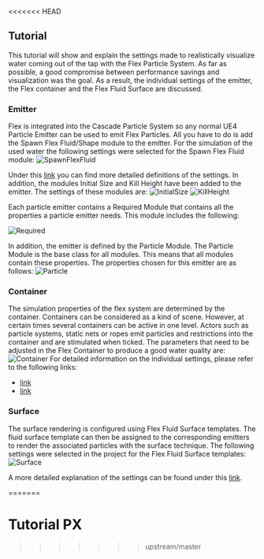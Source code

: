 <<<<<<< HEAD
## Tutorial

This tutorial will show and explain the settings made to realistically visualize water coming out of the tap with the Flex Particle System. As far as possible, a good compromise between performance savings and visualization was the goal. As a result, the individual settings of the emitter, the Flex container and the Flex Fluid Surface are discussed.

### Emitter

Flex is integrated into the Cascade Particle System so any normal UE4 Particle Emitter can be used to emit Flex Particles. All you have to do is add the Spawn Flex Fluid/Shape module to the emitter. For the simulation of the used water the following settings were selected for the Spawn Flex Fluid module: 
![](Img/SpawnFlexFluid.JPG "SpawnFlexFluid")

Under this [link](http://docs.nvidia.com/gameworks/content/artisttools/Flex/FLEXUe4_Particles.html#particle-emitter) you can find more detailed definitions of the settings. In addition, the modules Initial Size and Kill Height have been added to the emitter. The settings of these modules are:
![](Img/InitialSize.JPG "InitialSize") ![](Img/KillHeight.JPG "KillHeight")

Each particle emitter contains a Required Module that contains all the properties a particle emitter needs. This module includes the
following:

![](Img/Required.JPG "Required")

In addition, the emitter is defined by the Particle Module. The Particle Module is the base class for all modules. This means that all modules contain these properties. The properties chosen for this emitter are as follows:
![](Img/Particle.JPG "Particle")

### Container

The simulation properties of the flex system are determined by the container. Containers can be considered as a kind of scene. However, at certain times several containers can be active in one level. Actors such as particle systems, static nets or ropes emit particles and restrictions into the container and are stimulated when ticked. The parameters that need to be adjusted in the Flex Container to produce a good water quality are:
![](Img/Container.JPG "Container")
For detailed information on the individual settings, please refer to the following links:
* [link](http://docs.nvidia.com/gameworks/content/artisttools/Flex/FLEXUe4_Containers.html)
* [link](http://docs.nvidia.com/gameworks/content/artisttools/Flex/FLEXUe4_FluidSurfaceRendering.html#container)

### Surface 

The surface rendering is configured using Flex Fluid Surface templates. The fluid surface template can then be assigned to the corresponding emitters to render the associated particles with the surface technique. The following settings were selected in the project for the Flex Fluid Surface templates:
![](Img/Surface.JPG "Surface")

A more detailed explanation of the settings can be found under this [link](http://docs.nvidia.com/gameworks/content/artisttools/Flex/FLEXUe4_FluidSurfaceRendering.html#creating-a-flex-fluid-surface).

=======
# Tutorial PX
>>>>>>> upstream/master
